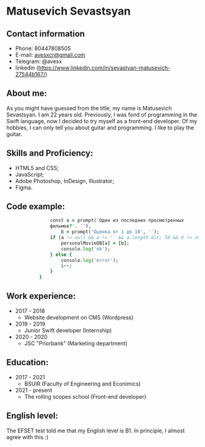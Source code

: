 # Matusevich Sevastsyan
## Contact information
* Phone: 80447808505
* E-mail: avesxcr@gmail.com
* Telegram: @avesx
* linkedin (https://www.linkedin.com/in/sevastyan-matusevich-27544b167/)
## About me:
As you might have guessed from the title, my name is Matusevich Sevastsyan. I am 22 years old. Previously, I was fond of programming in the Swift language, now I decided to try myself as a front-end developer. Of my hobbies, I can only tell you about guitar and programming. I like to play the guitar.
## Skills and Proficiency:
* HTML5 and CSS;
* JavaScript;
* Adobe Photoshop, InDesign, Illustrator;
* Figma.
## Code example:
```     for (let i = 0; i &lt; 1; i++) {
                const a = prompt('Один из последних просмотренных 
                фильмов?', ''),
                    b = prompt('Оценка от 1 до 10', '');
                if (a != null && a != '' && a.length &lt; 50 && b != null && b != '') {
                    personalMovieDB[a] = [b];
                    console.log('ok');
                } else {
                    console.log('error');
                    i--;
                }
            }
```
## Work experience:
* 2017 - 2018
    * Website development on CMS (Wordpress)
* 2019 - 2019
    * Junior Swift developer (Internship)
* 2020 - 2020
    * JSC "Priorbank" (Marketing department)

## Education:
* 2017 - 2021
    * BSUIR (Faculty of Engineering and Econimics)
* 2021 - present
    * The rolling scopes school (Front-end developer)

## English level:
The EFSET test told me that my English level is B1. In principle, I almost agree with this :)
